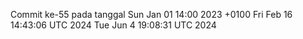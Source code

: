 Commit ke-55 pada tanggal Sun Jan 01 14:00 2023 +0100
Fri Feb 16 14:43:06 UTC 2024
Tue Jun  4 19:08:31 UTC 2024
